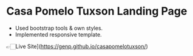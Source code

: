# Casa Pomelo Tuxson Landing Page

- Used bootstrap tools & own styles.
- Implemented responsive template.

👉🏻Live Site](https://genp.github.io/casapomelotuxson/)
